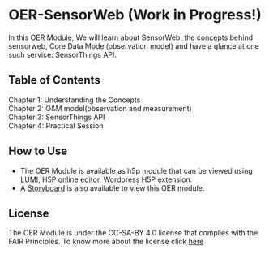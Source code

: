 # OER-SensorWeb (Work in Progress!)

In this OER Module, We will learn about SensorWeb, the concepts behind sensorweb, Core Data Model(observation model) and have a glance at one such service: SensorThings API.

## Table of Contents
Chapter 1: Understanding the Concepts <br />
Chapter 2: O&M model(observation and measurement) <br />
Chapter 3: SensorThings API <br/>
Chapter 4: Practical Session

## How to Use
+ The OER Module is available as h5p module that can be viewed using [LUMI](https://app.lumi.education/), [H5P online editor](https://h5p.org/node/add/h5p-content), Wordpress H5P extension.
+ A [Storyboard](Storyboard.MD) is also available to view this OER module.

## License
The OER Module is under the CC-SA-BY 4.0 license that complies with the FAIR Principles. To know more about the license click [here](LICENSE.MD)
